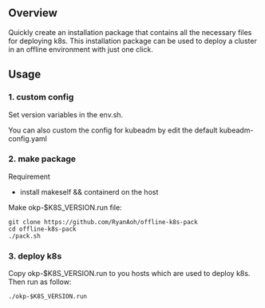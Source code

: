 ## Overview
Quickly create an installation package that contains all the necessary files for deploying k8s. This installation package can be used to deploy a cluster in an offline environment with just one click.

## Usage
### 1. custom config
Set version variables in the env.sh.

You can also custom the config for kubeadm by edit the default kubeadm-config.yaml

### 2. make package
Requirement
 + install makeself && containerd on the host

Make okp-$K8S_VERSION.run file:
```shell
git clone https://github.com/RyanAoh/offline-k8s-pack
cd offline-k8s-pack
./pack.sh
```

### 3. deploy k8s
Copy okp-$K8S_VERSION.run to you hosts which are used to deploy k8s. Then run as follow:
```shell
./okp-$K8S_VERSION.run
```
